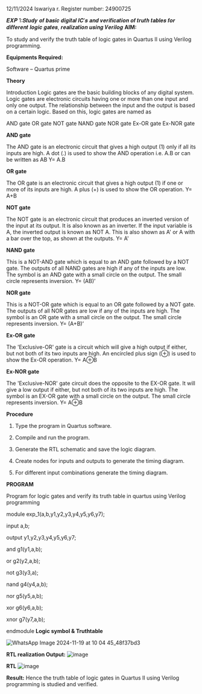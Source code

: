 12/11/2024                                     Iswariya r. Register number: 24900725

𝑬𝑿𝑷 1:𝑺𝒕𝒖𝒅𝒚 𝒐𝒇 𝒃𝒂𝒔𝒊𝒄 𝒅𝒊𝒈𝒊𝒕𝒂𝒍 𝑰𝑪’𝒔 𝒂𝒏𝒅 𝒗𝒆𝒓𝒊𝒇𝒊𝒄𝒂𝒕𝒊𝒐𝒏 𝒐𝒇 𝒕𝒓𝒖𝒕𝒉 𝒕𝒂𝒃𝒍𝒆𝒔 𝒇𝒐𝒓 𝒅𝒊𝒇𝒇𝒆𝒓𝒆𝒏𝒕 𝒍𝒐𝒈𝒊𝒄 𝒈𝒂𝒕𝒆𝒔, 𝒓𝒆𝒂𝒍𝒊𝒛𝒂𝒕𝒊𝒐𝒏 𝒖𝒔𝒊𝒏𝒈 𝑽𝒆𝒓𝒊𝒍𝒐𝒈
**AIM:** 

To study and verify the truth table of logic gates in Quartus II using Verilog programming.

**Equipments Required:**

Software – Quartus prime 

**Theory**

Introduction Logic gates are the basic building blocks of any digital system. Logic gates are electronic circuits having one or more than one input and only one output. The relationship between the input and the output is based on a certain logic. Based on this, logic gates are named as

AND gate OR gate NOT gate NAND gate NOR gate Ex-OR gate Ex-NOR gate

**AND gate**

The AND gate is an electronic circuit that gives a high output (1) only if all its inputs are high. A dot (.) is used to show the AND operation i.e. A.B or can be written as AB
Y= A.B

**OR gate** 

The OR gate is an electronic circuit that gives a high output (1) if one or more of its inputs are high. A plus (+) is used to show the OR operation.
Y= A+B

**NOT gate**

The NOT gate is an electronic circuit that produces an inverted version of the input at its output. It is also known as an inverter. If the input variable is A, the inverted output is known as NOT A. This is also shown as A' or A with a bar over the top, as shown at the outputs.
Y= A'

**NAND gate**

This is a NOT-AND gate which is equal to an AND gate followed by a NOT gate. The outputs of all NAND gates are high if any of the inputs are low. The symbol is an AND gate with a small circle on the output. The small circle represents inversion.
Y= (AB)’

**NOR gate**

This is a NOT-OR gate which is equal to an OR gate followed by a NOT gate. The outputs of all NOR gates are low if any of the inputs are high. The symbol is an OR gate with a small circle on the output. The small circle represents inversion.
Y= (A+B)’

**Ex-OR gate**

The 'Exclusive-OR' gate is a circuit which will give a high output if either, but not both of its two inputs are high. An encircled plus sign (⊕) is used to show the Ex-OR operation.
Y= A⊕B

**Ex-NOR gate**

The 'Exclusive-NOR' gate circuit does the opposite to the EX-OR gate. It will give a low output if either, but not both of its two inputs are high. The symbol is an EX-OR gate with a small circle on the output. The small circle represents inversion.
Y= A⊕B

**Procedure** 

1.	Type the program in Quartus software.

2.	Compile and run the program.

3.	Generate the RTL schematic and save the logic diagram.

4.	Create nodes for inputs and outputs to generate the timing diagram.

5.	For different input combinations generate the timing diagram.


**PROGRAM**

Program for logic gates and verify its truth table in quartus using Verilog programming

module exp_1(a,b,y1,y2,y3,y4,y5,y6,y7);

input a,b;

output y1,y2,y3,y4,y5,y6,y7;

and g1(y1,a,b);

or g2(y2,a,b);

not g3(y3,a);

nand g4(y4,a,b);

nor g5(y5,a,b);

xor g6(y6,a,b);

xnor g7(y7,a,b);

endmodule
**Logic symbol & Truthtable**

![WhatsApp Image 2024-11-19 at 10 04 45_48f37bd3](https://github.com/user-attachments/assets/67accab6-3435-4e45-9853-39205381411d)



**RTL realization Output:** 
![image](https://github.com/user-attachments/assets/93469238-515f-4a8f-a8f8-d47aae70b5f4)

**RTL**
![image](https://github.com/user-attachments/assets/253dabf2-d898-4710-94f4-92f81bccd0e3)


**Result:** 
Hence the truth table of logic gates in Quartus II using Verilog programming is studied and verified.




